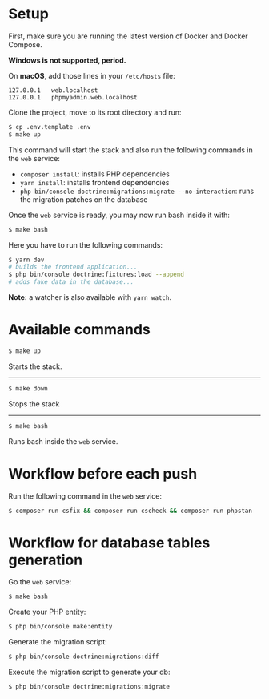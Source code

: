 # Setup

First, make sure you are running the latest version of Docker and Docker Compose.

**Windows is not supported, period.**

On **macOS**, add those lines in your `/etc/hosts` file:

```
127.0.0.1   web.localhost
127.0.0.1   phpmyadmin.web.localhost
```

Clone the project, move to its root directory and run:

```bash
$ cp .env.template .env
$ make up
```

This command will start the stack and also run the following commands in the `web` service:

* `composer install`: installs PHP dependencies
* `yarn install`: installs frontend dependencies
* `php bin/console doctrine:migrations:migrate --no-interaction`: runs the migration patches on the database

Once the `web` service is ready, you may now run bash inside it with:

```bash
$ make bash
```

Here you have to run the following commands:

```bash
$ yarn dev
# builds the frontend application...
$ php bin/console doctrine:fixtures:load --append
# adds fake data in the database...
```

**Note:** a watcher is also available with `yarn watch`.

# Available commands

```bash
$ make up
```

Starts the stack.

---

```bash
$ make down
```

Stops the stack

---

```bash
$ make bash
```

Runs bash inside the `web` service.

# Workflow before each push

Run the following command in the `web` service:

```bash
$ composer run csfix && composer run cscheck && composer run phpstan
```

# Workflow for database tables generation

Go the `web` service:

```bash
$ make bash
```

Create your PHP entity:
```bash
$ php bin/console make:entity
```

Generate the migration script:

```bash
$ php bin/console doctrine:migrations:diff
```

Execute the migration script to generate your db:

```bash
$ php bin/console doctrine:migrations:migrate
```